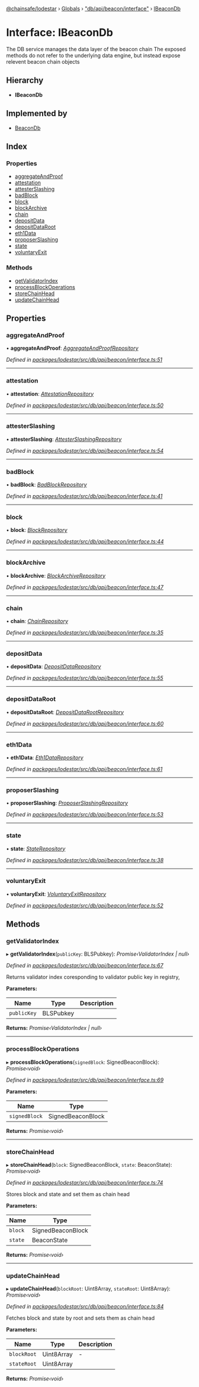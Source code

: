 [@chainsafe/lodestar](../README.md) › [Globals](../globals.md) › ["db/api/beacon/interface"](../modules/_db_api_beacon_interface_.md) › [IBeaconDb](_db_api_beacon_interface_.ibeacondb.md)

# Interface: IBeaconDb

The DB service manages the data layer of the beacon chain
The exposed methods do not refer to the underlying data engine,
but instead expose relevent beacon chain objects

## Hierarchy

* **IBeaconDb**

## Implemented by

* [BeaconDb](../classes/_db_api_beacon_beacon_.beacondb.md)

## Index

### Properties

* [aggregateAndProof](_db_api_beacon_interface_.ibeacondb.md#aggregateandproof)
* [attestation](_db_api_beacon_interface_.ibeacondb.md#attestation)
* [attesterSlashing](_db_api_beacon_interface_.ibeacondb.md#attesterslashing)
* [badBlock](_db_api_beacon_interface_.ibeacondb.md#badblock)
* [block](_db_api_beacon_interface_.ibeacondb.md#block)
* [blockArchive](_db_api_beacon_interface_.ibeacondb.md#blockarchive)
* [chain](_db_api_beacon_interface_.ibeacondb.md#chain)
* [depositData](_db_api_beacon_interface_.ibeacondb.md#depositdata)
* [depositDataRoot](_db_api_beacon_interface_.ibeacondb.md#depositdataroot)
* [eth1Data](_db_api_beacon_interface_.ibeacondb.md#eth1data)
* [proposerSlashing](_db_api_beacon_interface_.ibeacondb.md#proposerslashing)
* [state](_db_api_beacon_interface_.ibeacondb.md#state)
* [voluntaryExit](_db_api_beacon_interface_.ibeacondb.md#voluntaryexit)

### Methods

* [getValidatorIndex](_db_api_beacon_interface_.ibeacondb.md#getvalidatorindex)
* [processBlockOperations](_db_api_beacon_interface_.ibeacondb.md#processblockoperations)
* [storeChainHead](_db_api_beacon_interface_.ibeacondb.md#storechainhead)
* [updateChainHead](_db_api_beacon_interface_.ibeacondb.md#updatechainhead)

## Properties

###  aggregateAndProof

• **aggregateAndProof**: *[AggregateAndProofRepository](../classes/_db_api_beacon_repositories_aggregateandproof_.aggregateandproofrepository.md)*

*Defined in [packages/lodestar/src/db/api/beacon/interface.ts:51](https://github.com/ChainSafe/lodestar/blob/aa20a3bfb/packages/lodestar/src/db/api/beacon/interface.ts#L51)*

___

###  attestation

• **attestation**: *[AttestationRepository](../classes/_db_api_beacon_repositories_attestation_.attestationrepository.md)*

*Defined in [packages/lodestar/src/db/api/beacon/interface.ts:50](https://github.com/ChainSafe/lodestar/blob/aa20a3bfb/packages/lodestar/src/db/api/beacon/interface.ts#L50)*

___

###  attesterSlashing

• **attesterSlashing**: *[AttesterSlashingRepository](../classes/_db_api_beacon_repositories_attesterslashing_.attesterslashingrepository.md)*

*Defined in [packages/lodestar/src/db/api/beacon/interface.ts:54](https://github.com/ChainSafe/lodestar/blob/aa20a3bfb/packages/lodestar/src/db/api/beacon/interface.ts#L54)*

___

###  badBlock

• **badBlock**: *[BadBlockRepository](../classes/_db_api_beacon_repositories_badblock_.badblockrepository.md)*

*Defined in [packages/lodestar/src/db/api/beacon/interface.ts:41](https://github.com/ChainSafe/lodestar/blob/aa20a3bfb/packages/lodestar/src/db/api/beacon/interface.ts#L41)*

___

###  block

• **block**: *[BlockRepository](../classes/_db_api_beacon_repositories_block_.blockrepository.md)*

*Defined in [packages/lodestar/src/db/api/beacon/interface.ts:44](https://github.com/ChainSafe/lodestar/blob/aa20a3bfb/packages/lodestar/src/db/api/beacon/interface.ts#L44)*

___

###  blockArchive

• **blockArchive**: *[BlockArchiveRepository](../classes/_db_api_beacon_repositories_blockarchive_.blockarchiverepository.md)*

*Defined in [packages/lodestar/src/db/api/beacon/interface.ts:47](https://github.com/ChainSafe/lodestar/blob/aa20a3bfb/packages/lodestar/src/db/api/beacon/interface.ts#L47)*

___

###  chain

• **chain**: *[ChainRepository](../classes/_db_api_beacon_repositories_chain_.chainrepository.md)*

*Defined in [packages/lodestar/src/db/api/beacon/interface.ts:35](https://github.com/ChainSafe/lodestar/blob/aa20a3bfb/packages/lodestar/src/db/api/beacon/interface.ts#L35)*

___

###  depositData

• **depositData**: *[DepositDataRepository](../classes/_db_api_beacon_repositories_depositdata_.depositdatarepository.md)*

*Defined in [packages/lodestar/src/db/api/beacon/interface.ts:55](https://github.com/ChainSafe/lodestar/blob/aa20a3bfb/packages/lodestar/src/db/api/beacon/interface.ts#L55)*

___

###  depositDataRoot

• **depositDataRoot**: *[DepositDataRootRepository](../classes/_db_api_beacon_repositories_depositdataroot_.depositdatarootrepository.md)*

*Defined in [packages/lodestar/src/db/api/beacon/interface.ts:60](https://github.com/ChainSafe/lodestar/blob/aa20a3bfb/packages/lodestar/src/db/api/beacon/interface.ts#L60)*

___

###  eth1Data

• **eth1Data**: *[Eth1DataRepository](../classes/_db_api_beacon_repositories_eth1data_.eth1datarepository.md)*

*Defined in [packages/lodestar/src/db/api/beacon/interface.ts:61](https://github.com/ChainSafe/lodestar/blob/aa20a3bfb/packages/lodestar/src/db/api/beacon/interface.ts#L61)*

___

###  proposerSlashing

• **proposerSlashing**: *[ProposerSlashingRepository](../classes/_db_api_beacon_repositories_proposerslashing_.proposerslashingrepository.md)*

*Defined in [packages/lodestar/src/db/api/beacon/interface.ts:53](https://github.com/ChainSafe/lodestar/blob/aa20a3bfb/packages/lodestar/src/db/api/beacon/interface.ts#L53)*

___

###  state

• **state**: *[StateRepository](../classes/_db_api_beacon_repositories_state_.staterepository.md)*

*Defined in [packages/lodestar/src/db/api/beacon/interface.ts:38](https://github.com/ChainSafe/lodestar/blob/aa20a3bfb/packages/lodestar/src/db/api/beacon/interface.ts#L38)*

___

###  voluntaryExit

• **voluntaryExit**: *[VoluntaryExitRepository](../classes/_db_api_beacon_repositories_voluntaryexit_.voluntaryexitrepository.md)*

*Defined in [packages/lodestar/src/db/api/beacon/interface.ts:52](https://github.com/ChainSafe/lodestar/blob/aa20a3bfb/packages/lodestar/src/db/api/beacon/interface.ts#L52)*

## Methods

###  getValidatorIndex

▸ **getValidatorIndex**(`publicKey`: BLSPubkey): *Promise‹ValidatorIndex | null›*

*Defined in [packages/lodestar/src/db/api/beacon/interface.ts:67](https://github.com/ChainSafe/lodestar/blob/aa20a3bfb/packages/lodestar/src/db/api/beacon/interface.ts#L67)*

Returns validator index coresponding to validator
public key in registry,

**Parameters:**

Name | Type | Description |
------ | ------ | ------ |
`publicKey` | BLSPubkey |   |

**Returns:** *Promise‹ValidatorIndex | null›*

___

###  processBlockOperations

▸ **processBlockOperations**(`signedBlock`: SignedBeaconBlock): *Promise‹void›*

*Defined in [packages/lodestar/src/db/api/beacon/interface.ts:69](https://github.com/ChainSafe/lodestar/blob/aa20a3bfb/packages/lodestar/src/db/api/beacon/interface.ts#L69)*

**Parameters:**

Name | Type |
------ | ------ |
`signedBlock` | SignedBeaconBlock |

**Returns:** *Promise‹void›*

___

###  storeChainHead

▸ **storeChainHead**(`block`: SignedBeaconBlock, `state`: BeaconState): *Promise‹void›*

*Defined in [packages/lodestar/src/db/api/beacon/interface.ts:74](https://github.com/ChainSafe/lodestar/blob/aa20a3bfb/packages/lodestar/src/db/api/beacon/interface.ts#L74)*

Stores block and state and set them as chain head

**Parameters:**

Name | Type |
------ | ------ |
`block` | SignedBeaconBlock |
`state` | BeaconState |

**Returns:** *Promise‹void›*

___

###  updateChainHead

▸ **updateChainHead**(`blockRoot`: Uint8Array, `stateRoot`: Uint8Array): *Promise‹void›*

*Defined in [packages/lodestar/src/db/api/beacon/interface.ts:84](https://github.com/ChainSafe/lodestar/blob/aa20a3bfb/packages/lodestar/src/db/api/beacon/interface.ts#L84)*

Fetches block and state by root and sets them as chain head

**Parameters:**

Name | Type | Description |
------ | ------ | ------ |
`blockRoot` | Uint8Array | - |
`stateRoot` | Uint8Array |   |

**Returns:** *Promise‹void›*
